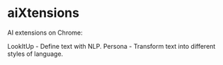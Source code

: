 # aiXtensions
AI extensions on Chrome:

LookItUp - Define text with NLP.
Persona - Transform text into different styles of language.
